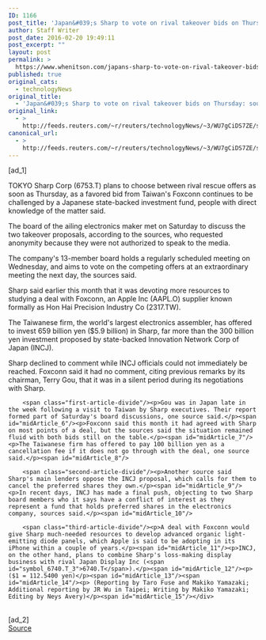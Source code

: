 ```yaml
---
ID: 1166
post_title: 'Japan&#039;s Sharp to vote on rival takeover bids on Thursday: sources'
author: Staff Writer
post_date: 2016-02-20 19:49:11
post_excerpt: ""
layout: post
permalink: >
  https://www.whenitson.com/japans-sharp-to-vote-on-rival-takeover-bids-on-thursday-sources/
published: true
original_cats:
  - technologyNews
original_title:
  - 'Japan&#039;s Sharp to vote on rival takeover bids on Thursday: sources'
original_link:
  - >
    http://feeds.reuters.com/~r/reuters/technologyNews/~3/WU7gCiDS7ZE/story01.htm
canonical_url:
  - >
    http://feeds.reuters.com/~r/reuters/technologyNews/~3/WU7gCiDS7ZE/story01.htm
---
```

 [ad_1]
<br><div id="articleText">
<span id="midArticle_start"/>

<span class="focusParagraph" readability="6"><p><span class="articleLocation">TOKYO</span> Sharp Corp (<span id="symbol_6753.T_0">6753.T</span>) plans to choose between rival rescue offers as soon as Thursday, as a favored bid from Taiwan's Foxconn continues to be challenged by a Japanese state-backed investment fund, people with direct knowledge of the matter said.</p></span><span id="midArticle_0"/><p>The board of the ailing electronics maker met on Saturday to discuss the two takeover proposals, according to the sources, who requested anonymity because they were not authorized to speak to the media.</p><span id="midArticle_1"/><p>The company's 13-member board holds a regularly scheduled meeting on Wednesday, and aims to vote on the competing offers at an extraordinary meeting the next day, the sources said.</p><span id="midArticle_2"/><p>Sharp said earlier this month that it was devoting more resources to studying a deal with Foxconn, an Apple Inc (<span id="symbol_AAPL.O_1">AAPL.O</span>) supplier known formally as Hon Hai Precision Industry Co (<span id="symbol_2317.TW_2">2317.TW</span>).</p><span id="midArticle_3"/><p>The Taiwanese firm, the world's largest electronics assembler, has offered to invest 659 billion yen ($5.9 billion) in Sharp, far more than the 300 billion yen investment proposed by state-backed Innovation Network Corp of Japan (INCJ).</p><span id="midArticle_4"/><p>Sharp declined to comment while INCJ officials could not immediately be reached. Foxconn said it had no comment, citing previous remarks by its chairman, Terry Gou, that it was in a silent period during its negotiations with Sharp.</p><span id="midArticle_5"/>
        
        <span class="first-article-divide"/><p>Gou was in Japan late in the week following a visit to Taiwan by Sharp executives. Their report formed part of Saturday's board discussions, one source said.</p><span id="midArticle_6"/><p>Foxconn said this month it had agreed with Sharp on most points of a deal, but the sources said the situation remained fluid with both bids still on the table.</p><span id="midArticle_7"/><p>The Taiwanese firm has offered to pay 100 billion yen as a cancellation fee if it does not go through with the deal, one source said.</p><span id="midArticle_8"/>
        
        <span class="second-article-divide"/><p>Another source said Sharp's main lenders oppose the INCJ proposal, which calls for them to cancel the preferred shares they own.</p><span id="midArticle_9"/><p>In recent days, INCJ has made a final push, objecting to two Sharp board members who it says have a conflict of interest as they represent a fund that holds preferred shares in the electronics company, sources said.</p><span id="midArticle_10"/>
        
        <span class="third-article-divide"/><p>A deal with Foxconn would give Sharp much-needed resources to develop advanced organic light-emitting diode panels, which Apple is said to be adopting in its iPhone within a couple of years.</p><span id="midArticle_11"/><p>INCJ, on the other hand, plans to combine Sharp's loss-making display business with rival Japan Display Inc (<span id="symbol_6740.T_3">6740.T</span>).</p><span id="midArticle_12"/><p> ($1 = 112.5400 yen)</p><span id="midArticle_13"/><span id="midArticle_14"/><p> (Reporting by Taro Fuse and Makiko Yamazaki; Additional reporting by JR Wu in Taipei; Writing by Makiko Yamazaki; Editing by Neys Avery)</p><span id="midArticle_15"/></div>
<br>[ad_2]
<br><a href="http://feeds.reuters.com/~r/reuters/technologyNews/~3/WU7gCiDS7ZE/story01.htm">Source </a>